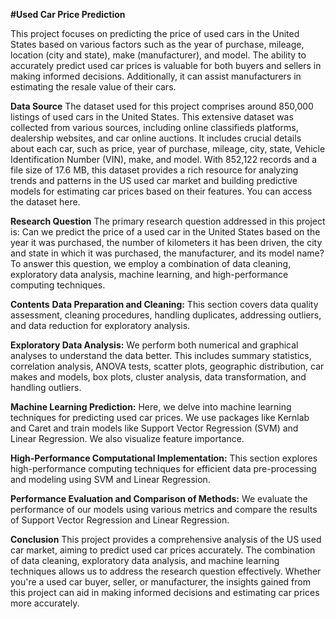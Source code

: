 **#Used Car Price Prediction**

This project focuses on predicting the price of used cars in the United States based on various factors such as the year of purchase, mileage, location (city and state), make (manufacturer), and model. The ability to accurately predict used car prices is valuable for both buyers and sellers in making informed decisions. Additionally, it can assist manufacturers in estimating the resale value of their cars.

**Data Source**
The dataset used for this project comprises around 850,000 listings of used cars in the United States. This extensive dataset was collected from various sources, including online classifieds platforms, dealership websites, and car online auctions. It includes crucial details about each car, such as price, year of purchase, mileage, city, state, Vehicle Identification Number (VIN), make, and model. With 852,122 records and a file size of 17.6 MB, this dataset provides a rich resource for analyzing trends and patterns in the US used car market and building predictive models for estimating car prices based on their features. You can access the dataset here.

**Research Question**
The primary research question addressed in this project is: Can we predict the price of a used car in the United States based on the year it was purchased, the number of kilometers it has been driven, the city and state in which it was purchased, the manufacturer, and its model name? To answer this question, we employ a combination of data cleaning, exploratory data analysis, machine learning, and high-performance computing techniques.

**Contents**
**Data Preparation and Cleaning:** This section covers data quality assessment, cleaning procedures, handling duplicates, addressing outliers, and data reduction for exploratory analysis.

**Exploratory Data Analysis:** We perform both numerical and graphical analyses to understand the data better. This includes summary statistics, correlation analysis, ANOVA tests, scatter plots, geographic distribution, car makes and models, box plots, cluster analysis, data transformation, and handling outliers.

**Machine Learning Prediction:** Here, we delve into machine learning techniques for predicting used car prices. We use packages like Kernlab and Caret and train models like Support Vector Regression (SVM) and Linear Regression. We also visualize feature importance.

**High-Performance Computational Implementation:** This section explores high-performance computing techniques for efficient data pre-processing and modeling using SVM and Linear Regression.

**Performance Evaluation and Comparison of Methods:** We evaluate the performance of our models using various metrics and compare the results of Support Vector Regression and Linear Regression.

**Conclusion**
This project provides a comprehensive analysis of the US used car market, aiming to predict used car prices accurately. The combination of data cleaning, exploratory data analysis, and machine learning techniques allows us to address the research question effectively. Whether you're a used car buyer, seller, or manufacturer, the insights gained from this project can aid in making informed decisions and estimating car prices more accurately.

